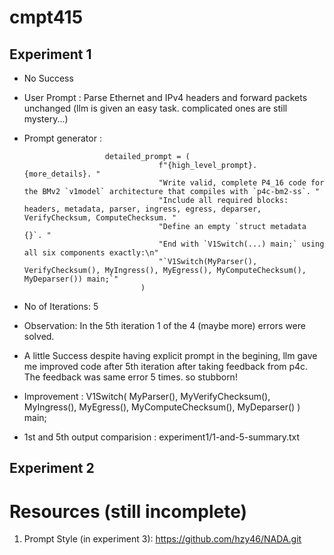 # cmpt415

## Experiment 1 
- No Success
- User Prompt : Parse Ethernet and IPv4 headers and forward packets unchanged (llm is given an easy task. complicated ones are still mystery...)
- Prompt generator :  

                        detailed_prompt = (
                                    f"{high_level_prompt}. {more_details}. "
                                    "Write valid, complete P4_16 code for the BMv2 `v1model` architecture that compiles with `p4c-bm2-ss`. "
                                    "Include all required blocks: headers, metadata, parser, ingress, egress, deparser, VerifyChecksum, ComputeChecksum. "
                                    "Define an empty `struct metadata {}`. "
                                    "End with `V1Switch(...) main;` using all six components exactly:\n"
                                    "`V1Switch(MyParser(), VerifyChecksum(), MyIngress(), MyEgress(), MyComputeChecksum(), MyDeparser()) main;`"
                                )

- No of Iterations: 5 

- Observation: In the 5th iteration 1 of the 4 (maybe more) errors were solved.
- A little Success despite having explicit prompt in the begining, llm gave me improved code after 5th iteration after taking feedback from p4c. The feedback was  same error 5 times. so stubborn!

- Improvement : 
                V1Switch(
                    MyParser(),
                    MyVerifyChecksum(),
                    MyIngress(),
                    MyEgress(),
                    MyComputeChecksum(),
                    MyDeparser()
                ) main;

- 1st and 5th output comparision :  experiment1/1-and-5-summary.txt


## Experiment 2 

















# Resources (still incomplete)

1) Prompt Style (in experiment 3): https://github.com/hzy46/NADA.git
